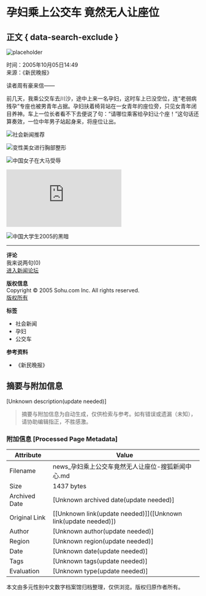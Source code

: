 # 孕妇乘上公交车 竟然无人让座位

## 正文 { data-search-exclude }


![placeholder](https://images.sohu.com/ccc.gif)

时间：2005年10月05日14:49  
来源：《新民晚报》

读者周有豪来信——

前几天，我乘公交车去川沙，途中上来一名孕妇，这时车上已没空位，连“老弱病残孕”专座也被男青年占据。孕妇扶着椅背站在一女青年的座位旁，只见女青年闭目养神。车上一位长者看不下去便说了句：“请哪位乘客给孕妇让个座！”这句话还算奏效，一位中年男子站起身来，将座位让出。

![社会新闻推荐](https://photo.sohu.com/20050323/Img224820561.gif)

![变性美女进行胸部整形](https://pic.news.sohu.com/images/news/2005-12-01/108eafe2308.jpg)

![中国女子在大马受辱](https://pic.news.sohu.com/images/news/2005-12-01/108eafbeb20.jpg)

![栓在电话亭上的小男孩](https://pic.news.sohu.com/view/tp-b-356269-1-1.html)

![中国大学生2005的黑暗](https://pic.news.sohu.com/images/news/2005-12-01/108eb18244c.jpg)

---

**评论**  
我来说两句(0)  
[进入新闻论坛](https://club.news.sohu.com/)  

**版权信息**  
Copyright © 2005 Sohu.com Inc. All rights reserved.  
[版权所有](https://www.sohu.com/about/copyright.html)  

**标签**  
- 社会新闻  
- 孕妇  
- 公交车  

**参考资料**  
- 《新民晚报》
<!-- tcd_original_link https://news.sohu.com/20051005/n227127809.shtml -->


## 摘要与附加信息

<!-- tcd_abstract -->
[Unknown description(update needed)]
<!-- tcd_abstract_end -->

> 摘要与附加信息为自动生成，仅供检索与参考。如有错误或遗漏（未知），请协助编辑指正，不胜感激。

### 附加信息 [Processed Page Metadata]

| Attribute       | Value                                  |
|-----------------|----------------------------------------|
| Filename        | news_孕妇乘上公交车竟然无人让座位-搜狐新闻中心.md                             |
| Size            | 1437 bytes                           |
| Archived Date   | [Unknown archived date(update needed)]                             |
| Original Link   | [[Unknown link(update needed)]]([Unknown link(update needed)])                       |
| Author          | [Unknown author(update needed)]                               |
| Region          | [Unknown region(update needed)]                               |
| Date            | [Unknown date(update needed)]                                 |
| Tags            | [Unknown tags(update needed)]                                 |
| Evaluation            | [Unknown type(update needed)]                                 |
<!-- tcd_table_end -->

本文由多元性别中文数字档案馆归档整理，仅供浏览。版权归原作者所有。
